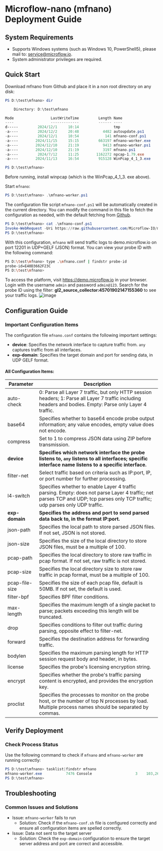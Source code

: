 # Microflow-nano (mfnano) Deployment Guide


## System Requirements

- Supports Windows systems (such as Windows 10, PowerShell5), please mail to: service@microflow.io.
- System administrator privileges are required.

## Quick Start

Download mfnano from Github and place it in a non root directory on any disk:

```powershell
PS D:\test\mfnano> dir

    Directory: D:\test\mfnano

Mode                 LastWriteTime         Length Name
----                 -------------         ------ ----
d-----         2024/12/1     10:14                tmp
-a----         2024/12/2     20:48           4482 autoupdate.ps1
-a----         2024/12/1     10:54            141 mfnano-conf.ps1
-a----        2024/11/15     15:15         663197 mfnano-worker.exe
-a----        2024/12/10     21:19           9413 mfnano-worker.ps1
-a----        2024/12/10     21:19           3197 mfnano.ps1
-a----         2024/7/12     11:25        1162272 npcap-1.79.exe
-a----        2024/11/13     16:54         915128 WinPcap_4_1_3.exe

PS D:\test\mfnano>
```

Before running, install winpcap (which is the WinPcap_4_1_3. exe above).

Start `mfnano`:

```powershell
PS D:\test\mfnano> .\mfnano-worker.ps1
```

The configuration file script `mfnano-conf.ps1` will be automatically created in the current directory. You can modify the command in this file to fetch the configuration as needed, with the default fetching from [Github](https://github.com/Microflow-IO/microflow-nano/blob/main/linux/mfnano.conf).

```powershell
PS D:\test\mfnano> cat .\mfnano-conf.ps1
Invoke-WebRequest -Uri https://raw.githubusercontent.com/Microflow-IO/microflow-nano/refs/heads/main/linux/mfnano.conf -OutFile mfnano.conf
PS D:\test\mfnano>
```

With this configuration, `mfnano` will send traffic logs to demo.microflow.io on port 12201 in UDP+GELF (JSON) format. You can view your probe ID with the following command:

```bash
PS D:\test\mfnano> type .\mfnano.conf | findstr probe-id
probe-id=E40D3662F23C
PS D:\test\mfnano>
```

To access the platform, visit https://demo.microflow.io in your browser. Login with the username `admin` and password `admin@123`. Search for the probe ID using the filter: **gl2_source_collector:45701902147155360** to see your traffic logs.
![image](https://github.com/user-attachments/assets/bd2e35e3-d4fb-4dc1-902d-2f8335e1963b)




## Configuration Guide

### Important Configuration Items

The configuration file `mfnano.conf` contains the following important settings:

- **device**: Specifies the network interface to capture traffic from. `any` captures traffic from all interfaces.
- **exp-domain**: Specifies the target domain and port for sending data, in UDP GELF format.

#### All Configuration Items:

| Parameter      | Description                                                  |
| -------------- | ------------------------------------------------------------ |
| auto-check     | 0: Parse all Layer 7 traffic, but only HTTP session headers; 1: Parse all Layer 7 traffic including headers and bodies. Empty: Parse only Layer 4 traffic. |
| base64         | Specifies whether to base64 encode probe output information; any value encodes, empty value does not encode. |
| compress       | Set to 1 to compress JSON data using ZIP before transmission. |
| **device**     | **Specifies which network interface the probe listens to, `any` listens to all interfaces; specific interface name listens to a specific interface.** |
| filter-net     | Select traffic based on criteria such as IP:port, IP, or port number for further processing. |
| l4-switch      | Specifies whether to enable Layer 4 traffic parsing. Empty: does not parse Layer 4 traffic; net parses TCP and UDP; tcp parses only TCP traffic; udp parses only UDP traffic. |
| **exp-domain** | **Specifies the address and port to send parsed data back to, in the format IP:port.** |
| json-path      | Specifies the local path to store parsed JSON files. If not set, JSON is not stored. |
| json-size      | Specifies the size of the local directory to store JSON files, must be a multiple of 100. |
| pcap-path      | Specifies the local directory to store raw traffic in pcap format. If not set, raw traffic is not stored. |
| pcap-size      | Specifies the local directory size to store raw traffic in pcap format, must be a multiple of 100. |
| pcap-file-size | Specifies the size of each pcap file, default is 50MB. If not set, the default is used. |
| filter-bpf     | Specifies BPF filter conditions.                             |
| max-length     | Specifies the maximum length of a single packet to parse; packets exceeding this length will be truncated. |
| drop           | Specifies conditions to filter out traffic during parsing, opposite effect to filter-net. |
| forward        | Specifies the destination address for forwarding traffic.    |
| bodylen        | Specifies the maximum parsing length for HTTP session request body and header, in bytes. |
| license        | Specifies the probe's licensing encryption string.           |
| encrypt        | Specifies whether the probe's traffic parsing content is encrypted, and provides the encryption key. |
| proclist       | Specifies the processes to monitor on the probe host, or the number of top N processes by load. Multiple process names should be separated by commas. |

## Verify Deployment

### Check Process Status

Use the following command to check if `mfnano` and `mfnano-worker` are running correctly:

```powershell
PS D:\test\mfnano> tasklist|findstr mfnano
mfnano-worker.exe           7476 Console                    3    103,264 K
PS D:\test\mfnano>
```

## Troubleshooting

### Common Issues and Solutions

- Issue: `mfnano-worker` fails to run
  - Solution: Check if the `mfnano-conf.sh` file is configured correctly and ensure all configuration items are spelled correctly.
- Issue: Data not sent to the target server
  - Solution: Check the `exp-domain` configuration to ensure the target server address and port are correct and accessible.

